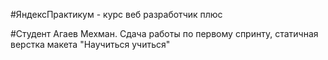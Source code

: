 #ЯндексПрактикум - курс веб разработчик плюс

#Студент Агаев Мехман. Сдача работы по первому спринту, статичная верстка макета "Научиться учиться"